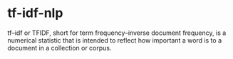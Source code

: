 # tf-idf-nlp
tf–idf or TFIDF, short for term frequency–inverse document frequency, is a numerical statistic that is intended to reflect how important a word is to a document in a collection or corpus.
